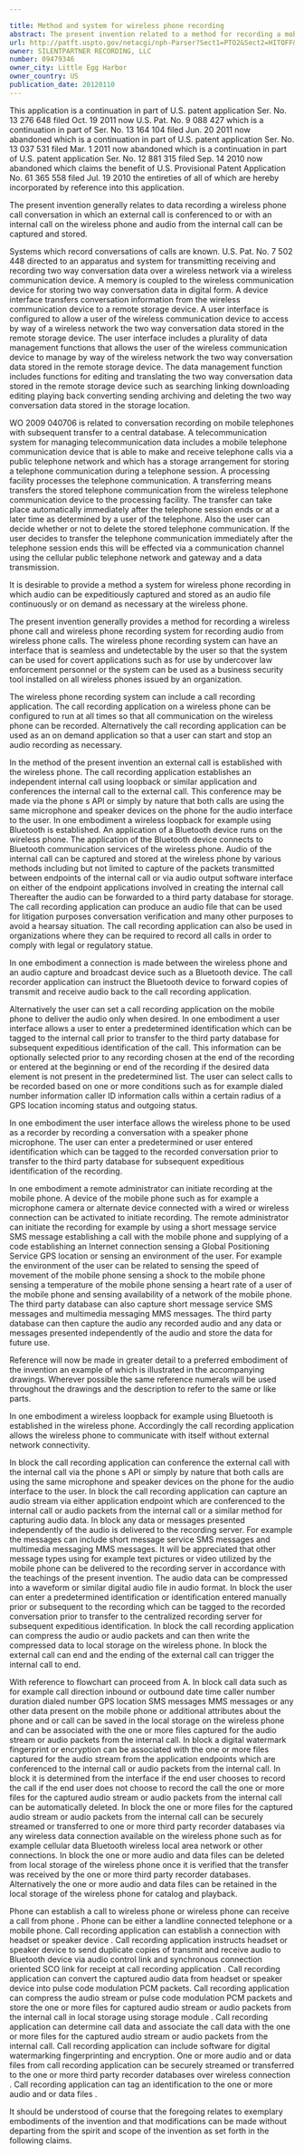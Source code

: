 ```yaml
---

title: Method and system for wireless phone recording
abstract: The present invention related to a method for recording a mobile phone call and mobile phone recording system for recording audio from mobile phone calls. An external call is established with the mobile phone. A connection is made between the wireless phone and an audio capture and broadcast device, such as a Bluetooth device. The call recorder application can instruct the Bluetooth device to forward copies of transmit and receive audio back to the call recording application. The internal call can be tagged with an identification. Thereafter, the audio, and data such as SMS and MMS, can be forwarded to a third party database for storage or stored locally for the end user to play back on the phone or transfer to an external device using USB, wireless, or similar data connection.
url: http://patft.uspto.gov/netacgi/nph-Parser?Sect1=PTO2&Sect2=HITOFF&p=1&u=%2Fnetahtml%2FPTO%2Fsearch-adv.htm&r=1&f=G&l=50&d=PALL&S1=09479346&OS=09479346&RS=09479346
owner: SILENTPARTNER RECORDING, LLC
number: 09479346
owner_city: Little Egg Harbor
owner_country: US
publication_date: 20120110
---
```

This application is a continuation in part of U.S. patent application Ser. No. 13 276 648 filed Oct. 19 2011 now U.S. Pat. No. 9 088 427 which is a continuation in part of Ser. No. 13 164 104 filed Jun. 20 2011 now abandoned which is a continuation in part of U.S. patent application Ser. No. 13 037 531 filed Mar. 1 2011 now abandoned which is a continuation in part of U.S. patent application Ser. No. 12 881 315 filed Sep. 14 2010 now abandoned which claims the benefit of U.S. Provisional Patent Application No. 61 365 558 filed Jul. 19 2010 the entireties of all of which are hereby incorporated by reference into this application.

The present invention generally relates to data recording a wireless phone call conversation in which an external call is conferenced to or with an internal call on the wireless phone and audio from the internal call can be captured and stored.

Systems which record conversations of calls are known. U.S. Pat. No. 7 502 448 directed to an apparatus and system for transmitting receiving and recording two way conversation data over a wireless network via a wireless communication device. A memory is coupled to the wireless communication device for storing two way conversation data in digital form. A device interface transfers conversation information from the wireless communication device to a remote storage device. A user interface is configured to allow a user of the wireless communication device to access by way of a wireless network the two way conversation data stored in the remote storage device. The user interface includes a plurality of data management functions that allows the user of the wireless communication device to manage by way of the wireless network the two way conversation data stored in the remote storage device. The data management function includes functions for editing and translating the two way conversation data stored in the remote storage device such as searching linking downloading editing playing back converting sending archiving and deleting the two way conversation data stored in the storage location.

WO 2009 040706 is related to conversation recording on mobile telephones with subsequent transfer to a central database. A telecommunication system for managing telecommunication data includes a mobile telephone communication device that is able to make and receive telephone calls via a public telephone network and which has a storage arrangement for storing a telephone communication during a telephone session. A processing facility processes the telephone communication. A transferring means transfers the stored telephone communication from the wireless telephone communication device to the processing facility. The transfer can take place automatically immediately after the telephone session ends or at a later time as determined by a user of the telephone. Also the user can decide whether or not to delete the stored telephone communication. If the user decides to transfer the telephone communication immediately after the telephone session ends this will be effected via a communication channel using the cellular public telephone network and gateway and a data transmission.

It is desirable to provide a method a system for wireless phone recording in which audio can be expeditiously captured and stored as an audio file continuously or on demand as necessary at the wireless phone.

The present invention generally provides a method for recording a wireless phone call and wireless phone recording system for recording audio from wireless phone calls. The wireless phone recording system can have an interface that is seamless and undetectable by the user so that the system can be used for covert applications such as for use by undercover law enforcement personnel or the system can be used as a business security tool installed on all wireless phones issued by an organization.

The wireless phone recording system can include a call recording application. The call recording application on a wireless phone can be configured to run at all times so that all communication on the wireless phone can be recorded. Alternatively the call recording application can be used as an on demand application so that a user can start and stop an audio recording as necessary.

In the method of the present invention an external call is established with the wireless phone. The call recording application establishes an independent internal call using loopback or similar application and conferences the internal call to the external call. This conference may be made via the phone s API or simply by nature that both calls are using the same microphone and speaker devices on the phone for the audio interface to the user. In one embodiment a wireless loopback for example using Bluetooth is established. An application of a Bluetooth device runs on the wireless phone. The application of the Bluetooth device connects to Bluetooth communication services of the wireless phone. Audio of the internal call can be captured and stored at the wireless phone by various methods including but not limited to capture of the packets transmitted between endpoints of the internal call or via audio output software interface on either of the endpoint applications involved in creating the internal call Thereafter the audio can be forwarded to a third party database for storage. The call recording application can produce an audio file that can be used for litigation purposes conversation verification and many other purposes to avoid a hearsay situation. The call recording application can also be used in organizations where they can be required to record all calls in order to comply with legal or regulatory statue.

In one embodiment a connection is made between the wireless phone and an audio capture and broadcast device such as a Bluetooth device. The call recorder application can instruct the Bluetooth device to forward copies of transmit and receive audio back to the call recording application.

Alternatively the user can set a call recording application on the mobile phone to deliver the audio only when desired. In one embodiment a user interface allows a user to enter a predetermined identification which can be tagged to the internal call prior to transfer to the third party database for subsequent expeditious identification of the call. This information can be optionally selected prior to any recording chosen at the end of the recording or entered at the beginning or end of the recording if the desired data element is not present in the predetermined list. The user can select calls to be recorded based on one or more conditions such as for example dialed number information caller ID information calls within a certain radius of a GPS location incoming status and outgoing status.

In one embodiment the user interface allows the wireless phone to be used as a recorder by recording a conversation with a speaker phone microphone. The user can enter a predetermined or user entered identification which can be tagged to the recorded conversation prior to transfer to the third party database for subsequent expeditious identification of the recording.

In one embodiment a remote administrator can initiate recording at the mobile phone. A device of the mobile phone such as for example a microphone camera or alternate device connected with a wired or wireless connection can be activated to initiate recording. The remote administrator can initiate the recording for example by using a short message service SMS message establishing a call with the mobile phone and supplying of a code establishing an Internet connection sensing a Global Positioning Service GPS location or sensing an environment of the user. For example the environment of the user can be related to sensing the speed of movement of the mobile phone sensing a shock to the mobile phone sensing a temperature of the mobile phone sensing a heart rate of a user of the mobile phone and sensing availability of a network of the mobile phone. The third party database can also capture short message service SMS messages and multimedia messaging MMS messages. The third party database can then capture the audio any recorded audio and any data or messages presented independently of the audio and store the data for future use.

Reference will now be made in greater detail to a preferred embodiment of the invention an example of which is illustrated in the accompanying drawings. Wherever possible the same reference numerals will be used throughout the drawings and the description to refer to the same or like parts.

In one embodiment a wireless loopback for example using Bluetooth is established in the wireless phone. Accordingly the call recording application allows the wireless phone to communicate with itself without external network connectivity.

In block the call recording application can conference the external call with the internal call via the phone s API or simply by nature that both calls are using the same microphone and speaker devices on the phone for the audio interface to the user. In block the call recording application can capture an audio stream via either application endpoint which are conferenced to the internal call or audio packets from the internal call or a similar method for capturing audio data. In block any data or messages presented independently of the audio is delivered to the recording server. For example the messages can include short message service SMS messages and multimedia messaging MMS messages. It will be appreciated that other message types using for example text pictures or video utilized by the mobile phone can be delivered to the recording server in accordance with the teachings of the present invention. The audio data can be compressed into a waveform or similar digital audio file in audio format. In block the user can enter a predetermined identification or identification entered manually prior or subsequent to the recording which can be tagged to the recorded conversation prior to transfer to the centralized recording server for subsequent expeditious identification. In block the call recording application can compress the audio or audio packets and can then write the compressed data to local storage on the wireless phone. In block the external call can end and the ending of the external call can trigger the internal call to end.

With reference to flowchart can proceed from A. In block call data such as for example call direction inbound or outbound date time caller number duration dialed number GPS location SMS messages MMS messages or any other data present on the mobile phone or additional attributes about the phone and or call can be saved in the local storage on the wireless phone and can be associated with the one or more files captured for the audio stream or audio packets from the internal call. In block a digital watermark fingerprint or encryption can be associated with the one or more files captured for the audio stream from the application endpoints which are conferenced to the internal call or audio packets from the internal call. In block it is determined from the interface if the end user chooses to record the call if the end user does not choose to record the call the one or more files for the captured audio stream or audio packets from the internal call can be automatically deleted. In block the one or more files for the captured audio stream or audio packets from the internal call can be securely streamed or transferred to one or more third party recorder databases via any wireless data connection available on the wireless phone such as for example cellular data Bluetooth wireless local area network or other connections. In block the one or more audio and data files can be deleted from local storage of the wireless phone once it is verified that the transfer was received by the one or more third party recorder databases. Alternatively the one or more audio and data files can be retained in the local storage of the wireless phone for catalog and playback.

Phone can establish a call to wireless phone or wireless phone can receive a call from phone . Phone can be either a landline connected telephone or a mobile phone. Call recording application can establish a connection with headset or speaker device . Call recording application instructs headset or speaker device to send duplicate copies of transmit and receive audio to Bluetooth device via audio control link and synchronous connection oriented SCO link for receipt at call recording application . Call recording application can convert the captured audio data from headset or speaker device into pulse code modulation PCM packets. Call recording application can compress the audio stream or pulse code modulation PCM packets and store the one or more files for captured audio stream or audio packets from the internal call in local storage using storage module . Call recording application can determine call data and associate the call data with the one or more files for the captured audio stream or audio packets from the internal call. Call recording application can include software for digital watermarking fingerprinting and encryption. One or more audio and or data files from call recording application can be securely streamed or transferred to the one or more third party recorder databases over wireless connection . Call recording application can tag an identification to the one or more audio and or data files .

It should be understood of course that the foregoing relates to exemplary embodiments of the invention and that modifications can be made without departing from the spirit and scope of the invention as set forth in the following claims.

